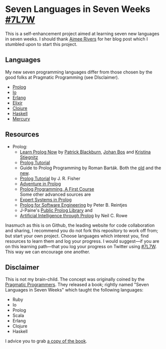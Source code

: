 Seven Languages in Seven Weeks [#7L7W](https://twitter.com/search?q=%237L7W)
===

This is a self-enhancement project aimed at learning seven new languages in seven weeks. I should thank [Aimee Rivers](https://github.com/sermoa) for her blog post which I stumbled upon to start this project.

Languages
---
My new seven programming languages differ from those chosen by the good folks at Pragmatic Programming (see DIsclaimer).

+ [Prolog](https://github.com/languages/Prolog)
+ [Io](https://github.com/languages/Io)
+ [Erlang](https://github.com/languages/Erlang)
+ [Elixir](https://github.com/languages/Elixir)
+ [Clojure](https://github.com/languages/Clojure)
+ [Haskell](https://github.com/languages/Haskell)
+ [Mercury](https://github.com/languages/Mercury)

Resources
---
+ Prolog:
  + [Learn Prolog Now](http://learnprolognow.org) by [Patrick Blackburn](http://www.loria.fr/~blackbur/), [Johan Bos](http://www.let.rug.nl/bos/) and [Kristina Stiegnitz](http://cs.union.edu/~striegnk/)
  + [Prolog Tutorial](http://www.lix.polytechnique.fr/~liberti/public/computing/prog/prolog/prolog-tutorial.html)
  + Guide to Prolog Programming by Roman Barták. Both the [old](http://kti.ms.mff.cuni.cz/~bartak/prolog.old/learning/) and the [new](http://kti.ms.mff.cuni.cz/~bartak/prolog/contents.html).
  + [Prolog Tutorial](http://www.csupomona.edu/~jrfisher/www/prolog_tutorial/contents.html) by J. R. Fisher
  + [Adventure in Prolog](http://www.amzi.com/AdventureInProlog/advtop.php)
  + [Prolog Programming, A First Course](http://homepages.inf.ed.ac.uk/pbrna/prologbook/)  
  Some other advanced sources are 
  + [Expert Systems in Prolog](http://www.amzi.com/ExpertSystemsInProlog/)
  + [Prolog for Software Engineering](http://www.cs.auckland.ac.nz/~j-hamer/07.363/prolog-for-se.html) by Peter B. Reintjes
  + J-Paine's [Public Prolog Library](http://www.j-paine.org/prolog/library.html) and
  + [Artificial Intelligence through Prolog](http://faculty.nps.edu/ncrowe/book/book.html) by Neil C. Rowe

Inasmuch as this is on Github, the leading website for code collaboration and sharing, I recommend you do not fork this repository to work off from; but start your own project. Choose languages which interest you, find resources to learn them and log your progress. I would suggest—if you are on this learning path—that you log your progress on Twitter using [#7L7W](https://twitter.com/search?q=%237L7W). This way we can encourage one another.

Disclaimer
---
This is not my brain-child. The concept was originally coined by the [Pragmatic Programmers](http://pragprog.com). They released a book; rightly named "Seven Languages in Seven Weeks" which taught the following languages:

+ Ruby
+ Io
+ Prolog
+ Scala
+ Erlang
+ Clojure
+ Haskell

I advice you to grab [a copy of the book](http://pragprog.com/book/btlang/seven-languages-in-seven-weeks).